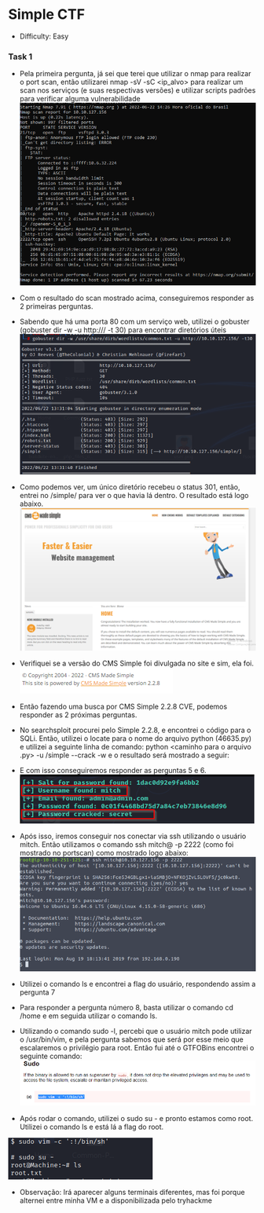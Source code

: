 # Simple CTF
 - Difficulty: Easy

### Task 1
- Pela primeira pergunta, já sei que terei que utilizar o nmap para realizar o port scan, então utilizarei nmap -sV -sC <ip_alvo> para realizar um scan nos serviços (e suas respectivas versões) e utilizar scripts padrões para verificar alguma vulnerabilidade
![nmap](https://github.com/leofrangello/CTF-s/blob/main/TryHackMe/Simple%20CTF/SimpleCTF%20Pics/Task1%20-%20Nmap.PNG)
- Com o resultado do scan mostrado acima, conseguiremos responder as 2 primeiras perguntas.
- Sabendo que há uma porta 80 com um serviço web, utilizei o gobuster (gobuster dir -w <caminho para a wordlist> -u http://<ip maquina>/ -t 30) para encontrar diretórios úteis
 ![gobuster](https://github.com/leofrangello/CTF-s/blob/main/TryHackMe/Simple%20CTF/SimpleCTF%20Pics/Task1%20-%20GoBuster.PNG)

- Como podemos ver, um único diretório recebeu o status 301, então, entrei no <ip maquina>/simple/ para ver o que havia lá dentro. O resultado está logo abaixo.
![site](https://github.com/leofrangello/CTF-s/blob/main/TryHackMe/Simple%20CTF/SimpleCTF%20Pics/Task1%20-%20Simple.PNG)
- Verifiquei se a versão do CMS Simple foi divulgada no site e sim, ela foi. 
![versao](https://github.com/leofrangello/CTF-s/blob/main/TryHackMe/Simple%20CTF/SimpleCTF%20Pics/Task1%20-%20Versao.PNG)

- Então fazendo uma busca por CMS Simple 2.2.8 CVE, podemos responder as 2 próximas perguntas.

- No searchsploit procurei pelo Simple 2.2.8, e encontrei o código para o SQLi. Então, utilizei o locate para o nome do arquivo python (46635.py) e utilizei a seguinte linha de comando: python <caminho para o arquivo .py> -u <url>/simple --crack -w <caminho para wordlist> e o resultado será mostrado a seguir:
 

- E com isso conseguiremos responder as perguntas 5 e 6.
 ![resultado](https://github.com/leofrangello/CTF-s/blob/main/TryHackMe/Simple%20CTF/SimpleCTF%20Pics/Task1%20-%20Exploit%20Result.PNG)

- Após isso, iremos conseguir nos conectar via ssh utilizando o usuário mitch. Então utilizamos o comando ssh mitch@<ip maquina> -p 2222 (como foi mostrado no portscan) como mostrado logo abaixo:
 ![ssh](https://github.com/leofrangello/CTF-s/blob/main/TryHackMe/Simple%20CTF/SimpleCTF%20Pics/Task1%20-%20SSH.PNG)

- Utilizei o comando ls e encontrei a flag do usuário, respondendo assim a pergunta 7
- Para responder a pergunta número 8, basta utilizar o comando cd /home e em seguida utilizar o comando ls. 
- Utilizando o comando sudo -l, percebi que o usuário mitch pode utilizar o /usr/bin/vim, e pela pergunta sabemos que será por esse meio que escalaremos o privilégio para root. Então fui até o GTFOBins encontrei o seguinte comando:
 ![gtfobins](https://github.com/leofrangello/CTF-s/blob/main/TryHackMe/Simple%20CTF/SimpleCTF%20Pics/Task1%20-%20GTFobins.PNG)

- Após rodar o comando, utilizei o sudo su - e pronto estamos como root. Utilizei o comando ls e está lá a flag do root.

![root flag](https://github.com/leofrangello/CTF-s/blob/main/TryHackMe/Simple%20CTF/SimpleCTF%20Pics/Task1%20-%20Flag%20Root.PNG)

 - Observação: Irá aparecer alguns terminais diferentes, mas foi porque alternei entre minha VM e a disponibilizada pelo tryhackme
